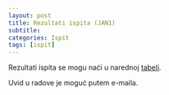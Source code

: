```yaml
---
layout: post
title: Rezultati ispita (JAN1)
subtitle: 
categories: Ispit
tags: [ispit]
---
```


Rezultati ispita se mogu naći u narednoj [tabeli](https://poincare.matf.bg.ac.rs/~stefan.miskovic/fp/rezultati.pdf).

Uvid u radove je moguć putem e-maila.
